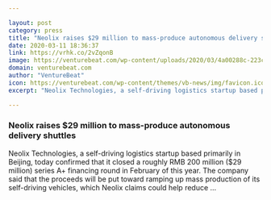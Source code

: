 ```yaml
---

layout: post
category: press
title: "Neolix raises $29 million to mass-produce autonomous delivery shuttles"
date: 2020-03-11 18:36:37
link: https://vrhk.co/2vZqonB
image: https://venturebeat.com/wp-content/uploads/2020/03/4a00288c-223c-42e9-b238-38cf9689756c-e1583950344144.png?w=1200&strip=all
domain: venturebeat.com
author: "VentureBeat"
icon: https://venturebeat.com/wp-content/themes/vb-news/img/favicon.ico
excerpt: "Neolix Technologies, a self-driving logistics startup based primarily in Beijing, today confirmed that it closed a roughly RMB 200 million ($29 million) series A+ financing round in February of this year. The company said that the proceeds will be put toward ramping up mass production of its self-driving vehicles, which Neolix claims could help reduce …"

---
```


### Neolix raises $29 million to mass-produce autonomous delivery shuttles

Neolix Technologies, a self-driving logistics startup based primarily in Beijing, today confirmed that it closed a roughly RMB 200 million ($29 million) series A+ financing round in February of this year. The company said that the proceeds will be put toward ramping up mass production of its self-driving vehicles, which Neolix claims could help reduce …
